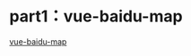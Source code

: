 # part1：vue-baidu-map

<a href="geeklee.netlify.com/_book/recource/vue-baidu-map/index.html">vue-baidu-map</a>
